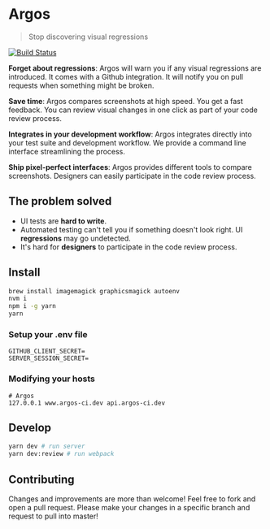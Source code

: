 # Argos

> Stop discovering visual regressions

[![Build Status](https://travis-ci.org/argos-ci/argos.svg?branch=master)](https://travis-ci.org/argos-ci/argos)

**Forget about regressions**:
Argos will warn you if any visual regressions are introduced.
It comes with a Github integration.
It will notify you on pull requests when something might be broken.

**Save time**:
Argos compares screenshots at high speed.
You get a fast feedback.
You can review visual changes in one click as part of your code review process.

**Integrates in your development workflow**:
Argos integrates directly into your test suite and development workflow.
We provide a command line interface streamlining the process.

**Ship pixel-perfect interfaces**:
Argos provides different tools to compare screenshots.
Designers can easily participate in the code review process.

## The problem solved

- UI tests are **hard to write**.
- Automated testing can't tell you if something doesn't look right. UI **regressions** may go undetected.
- It's hard for **designers** to participate in the code review process.

## Install

```sh
brew install imagemagick graphicsmagick autoenv
nvm i
npm i -g yarn
yarn
```

### Setup your .env file

```
GITHUB_CLIENT_SECRET=
SERVER_SESSION_SECRET=
```

### Modifying your hosts

```
# Argos
127.0.0.1 www.argos-ci.dev api.argos-ci.dev
```

## Develop

```sh
yarn dev # run server
yarn dev:review # run webpack
```

## Contributing

Changes and improvements are more than welcome!
Feel free to fork and open a pull request.
Please make your changes in a specific branch and request to pull into master!
